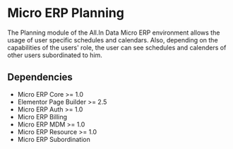 # Micro ERP Planning

The Planning module of the All.In Data Micro ERP environment allows the usage of user specific
schedules and calendars. Also, depending on the capabilities of the users' role, the user can see
schedules and calenders of other users subordinated to him.

## Dependencies

- Micro ERP Core >= 1.0
- Elementor Page Builder >= 2.5
- Micro ERP Auth >= 1.0
- Micro ERP Billing
- Micro ERP MDM >= 1.0
- Micro ERP Resource >= 1.0
- Micro ERP Subordination
